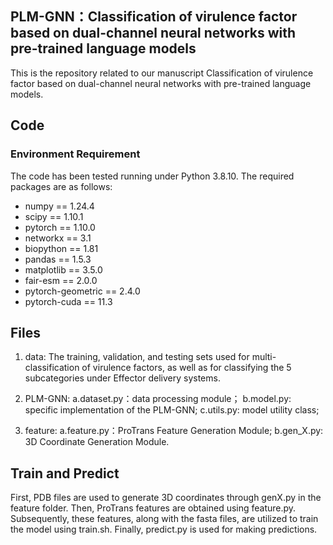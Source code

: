 ## PLM-GNN：Classification of virulence factor based on dual-channel neural networks with pre-trained language models

This is the repository related to our manuscript Classification of virulence factor based on dual-channel neural networks with pre-trained language models.

## Code
### Environment Requirement

The code has been tested running under Python 3.8.10. The required packages are as follows:
- numpy == 1.24.4
- scipy == 1.10.1
- pytorch == 1.10.0
- networkx == 3.1
- biopython == 1.81
- pandas == 1.5.3
- matplotlib == 3.5.0
- fair-esm == 2.0.0
- pytorch-geometric == 2.4.0
- pytorch-cuda == 11.3  

## Files

1. data: 
The training, validation, and testing sets used for multi-classification of virulence factors, as well as for classifying the 5 subcategories under Effector delivery systems.

2. PLM-GNN: 
           a.dataset.py：data processing module； 
           b.model.py: specific implementation of the PLM-GNN;
           c.utils.py: model utility class;

3. feature:
           a.feature.py：ProTrans Feature Generation Module; 
           b.gen_X.py: 3D Coordinate Generation Module.

## Train and Predict

 First, PDB files are used to generate 3D coordinates through genX.py in the feature folder. Then, ProTrans features are obtained using feature.py. Subsequently, these features, along with the fasta files, are utilized to train the model using train.sh. Finally, predict.py is used for making predictions.

